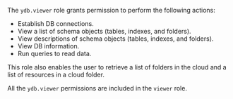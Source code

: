 The `ydb.viewer` role grants permission to perform the following actions:

* Establish DB connections.
* View a list of schema objects (tables, indexes, and folders).
* View descriptions of schema objects (tables, indexes, and folders).
* View DB information.
* Run queries to read data.

This role also enables the user to retrieve a list of folders in the cloud and a list of resources in a cloud folder.

All the `ydb.viewer` permissions are included in the `viewer` role.